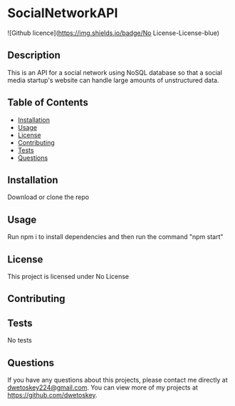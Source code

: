 # SocialNetworkAPI
  ![Github licence](https://img.shields.io/badge/No License-License-blue)
  
  ## Description 
  This is an API for a social network using NoSQL database so that a social media startup's website can handle large amounts of unstructured data.
  ## Table of Contents
  * [Installation](#installation)
  * [Usage](#usage)
  * [License](#license)
  * [Contributing](#contributing)
  * [Tests](#tests)
  * [Questions](#questions)
  
  ## Installation 
  Download or clone the repo
  ## Usage 
  Run npm i to install dependencies and then run the command "npm start"
  ## License 
  This project is licensed under No License
  ## Contributing 
  
  ## Tests
  No tests
  ## Questions
  If you have any questions about this projects, please contact me directly at dwetoskey224@gmail.com. You can view more of my projects at https://github.com/dwetoskey.
